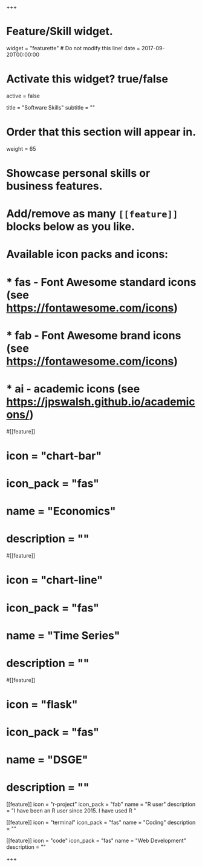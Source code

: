 +++
# Feature/Skill widget.
widget = "featurette"  # Do not modify this line!
date = 2017-09-20T00:00:00

# Activate this widget? true/false
active = false

title = "Software Skills"
subtitle = ""

# Order that this section will appear in.
weight = 65

# Showcase personal skills or business features.
# 
# Add/remove as many `[[feature]]` blocks below as you like.
# 
# Available icon packs and icons:
# * fas - Font Awesome standard icons (see https://fontawesome.com/icons)
# * fab - Font Awesome brand icons (see https://fontawesome.com/icons)
# * ai - academic icons (see https://jpswalsh.github.io/academicons/)

#[[feature]]
#  icon = "chart-bar"
#  icon_pack = "fas"
#  name = "Economics"
#  description = ""
 
#[[feature]]
#  icon = "chart-line"
#  icon_pack = "fas"
#  name = "Time Series"
#  description = ""  
  
#[[feature]]
#  icon = "flask"
#  icon_pack = "fas"
#  name = "DSGE"
#  description = ""

[[feature]]
  icon = "r-project"
  icon_pack = "fab"
  name = "R user"
  description = "I have been an R user since 2015. I have used R "
  
[[feature]]
  icon = "terminal"
  icon_pack = "fas"
  name = "Coding"
  description = ""
  
[[feature]]
  icon = "code"
  icon_pack = "fas"
  name = "Web Development"
  description = ""

+++
